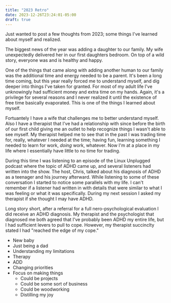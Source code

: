 ```yaml
---
title: "2023 Retro"
date: 2023-12-26T23:24:01-05:00
draft: true
---
```


Just wanted to post a few thoughts from 2023; some things I've learned about myself and realized.

The biggest news of the year was adding a daughter to our family. My wife unexpectedly delivered
her in our first daughters bedroom. On top of a wild story, everyone was and is healthy and happy.

One of the things that came along with adding another human to our family was the additional time
and energy needed to be a parent. It's been a long time coming, but this year really forced me to
understand myself, and dig deeper into things I've taken for granted. For most of my adult life
I've unknowingly had sufficient money and extra time on my hands. Again, it's a privilege for
several reasons and I never realized it until the existence of free time basically evaporated.
This is one of the things I learned about myself.

Fortuantely I have a wife that challenges me to better understand myself. Also I have a therapist
that I've had a relationship with since before the birth of our first child giving me an outlet
to help recognize things I wasn't able to see myself. My therapist helped me to see that in the
past I was trading time for, really, whatever I needed at the time; having fun, learning something
I needed to learn for work, _doing_ work, whatever. Now I'm at a place in my life where I
essentially have little to no time for trading.

During this time I was listening to an episode of the Linux Unplugged podcast where the topic of
ADHD came up, and several listeners had written into the show. The host, Chris, talked about his
diagnosis of ADHD as a teenager and his journey afterward. While listening to some of these
conversation I started to notice some parallels with my life. I can't remember if a listener
had written in with details that were similar to what I was feeling or what it was specifically.
During my next session I asked my therapist if she thought I may have ADHD.

Long story short, after a referral for a full nero-psychological evaluation I did receive an
ADHD diagnosis. My therapist and the psychologist that diagnosed me both agreed that I've
probably been ADHD my entire life, but I had sufficient levers to pull to cope. However,
my therapist succinclty stated I had "reached the edge of my cope."

* New baby
* Just being a dad
* Understanding my limitations
* Therapy
* ADD
* Changing priorities
* Focus on making things
  * Could be projects
  * Could be some sort of business
  * Could be woodworking
  * Distilling my joy
